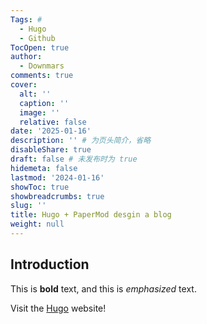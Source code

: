 ```yaml
---
Tags: # 
  - Hugo
  - Github
TocOpen: true
author:
  - Downmars
comments: true
cover:
  alt: ''
  caption: ''
  image: ''
  relative: false
date: '2025-01-16'
description: '' # 为页头简介，省略
disableShare: true
draft: false # 未发布时为 true
hidemeta: false
lastmod: '2024-01-16'
showToc: true
showbreadcrumbs: true
slug: ''
title: Hugo + PaperMod desgin a blog
weight: null 
---
```


## Introduction

This is **bold** text, and this is *emphasized* text.

Visit the [Hugo](https://gohugo.io) website!
